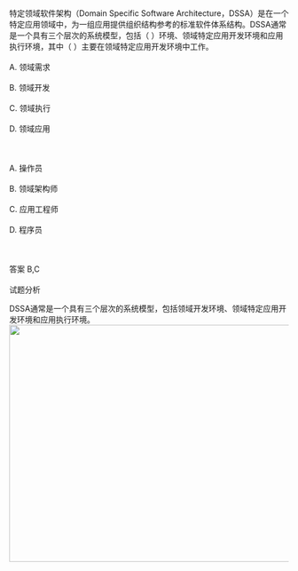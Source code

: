 <div class="detail lh2">特定领域软件架构（Domain Specific Software Architecture，DSSA）是在一个特定应用领域中，为一组应用提供组织结构参考的标准软件体系结构。DSSA通常是一个具有三个层次的系统模型，包括（  ）环境、领域特定应用开发环境和应用执行环境，其中（  ）主要在领域特定应用开发环境中工作。<br/><br/>A. 领域需求<br/><br/>B. 领域开发<br/><br/>C. 领域执行<br/><br/>D. 领域应用<br/><br/><br/><br/>A. 操作员<br/><br/>B. 领域架构师<br/><br/>C. 应用工程师<br/><br/>D. 程序员<br/><br/><br/><br/>答案 B,C<br/><br/>试题分析<br/><p>DSSA通常是一个具有三个层次的系统模型，包括领域开发环境、领域特定应用开发环境和应用执行环境。<br/>
<img alt="" src="https://lstatic.xisaiwang.com/tiku/UploadFiles/2014-10/a9b2d823c8374efea487b462157f0799_.jpg" style="width: 645px; height: 427px;"/><br/></p></div>